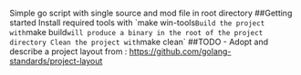 Simple go script with single source and mod file in root directory
##Getting started
Install required tools with \`make win-tools`
Build the project with `make build` will produce a binary in the root of the project directory
Clean the project with `make clean` 
##TODO - Adopt and describe a project layout from : https://github.com/golang-standards/project-layout
